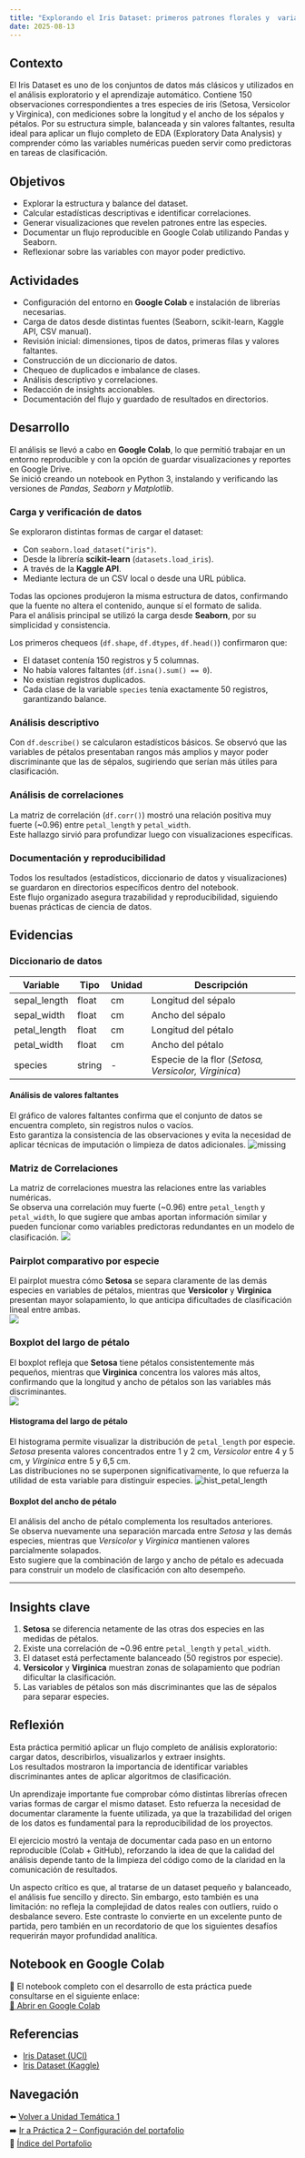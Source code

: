 ```yaml
---
title: "Explorando el Iris Dataset: primeros patrones florales y  variables predictivas"
date: 2025-08-13
---
```


## Contexto
El Iris Dataset es uno de los conjuntos de datos más clásicos y utilizados en el análisis exploratorio y el aprendizaje automático. Contiene 150 observaciones correspondientes a tres especies de iris (Setosa, Versicolor y Virginica), con mediciones sobre la longitud y el ancho de los sépalos y pétalos. Por su estructura simple, balanceada y sin valores faltantes, resulta ideal para aplicar un flujo completo de EDA (Exploratory Data Analysis) y comprender cómo las variables numéricas pueden servir como predictoras en tareas de clasificación.

## Objetivos
- Explorar la estructura y balance del dataset.  
- Calcular estadísticas descriptivas e identificar correlaciones.
- Generar visualizaciones que revelen patrones entre las especies.  
- Documentar un flujo reproducible en Google Colab utilizando Pandas y Seaborn.  
- Reflexionar sobre las variables con mayor poder predictivo.  

## Actividades
- Configuración del entorno en **Google Colab** e instalación de librerías necesarias.  
- Carga de datos desde distintas fuentes (Seaborn, scikit-learn, Kaggle API, CSV manual).  
- Revisión inicial: dimensiones, tipos de datos, primeras filas y valores faltantes.  
- Construcción de un diccionario de datos.  
- Chequeo de duplicados e imbalance de clases.  
- Análisis descriptivo y correlaciones.  
- Redacción de insights accionables.  
- Documentación del flujo y guardado de resultados en directorios.  

## Desarrollo
El análisis se llevó a cabo en **Google Colab**, lo que permitió trabajar en un entorno reproducible y con la opción de guardar visualizaciones y reportes en Google Drive.  
Se inició creando un notebook en Python 3, instalando y verificando las versiones de *Pandas, Seaborn y Matplotlib*.  

### Carga y verificación de datos
Se exploraron distintas formas de cargar el dataset:  
- Con `seaborn.load_dataset("iris")`.  
- Desde la librería **scikit-learn** (`datasets.load_iris`).  
- A través de la **Kaggle API**.  
- Mediante lectura de un CSV local o desde una URL pública.  

Todas las opciones produjeron la misma estructura de datos, confirmando que la fuente no altera el contenido, aunque sí el formato de salida.  
Para el análisis principal se utilizó la carga desde **Seaborn**, por su simplicidad y consistencia.  

Los primeros chequeos (`df.shape`, `df.dtypes`, `df.head()`) confirmaron que:  
- El dataset contenía 150 registros y 5 columnas.  
- No había valores faltantes (`df.isna().sum() == 0`).  
- No existían registros duplicados.  
- Cada clase de la variable `species` tenía exactamente 50 registros, garantizando balance.  

### Análisis descriptivo
Con `df.describe()` se calcularon estadísticos básicos. Se observó que las variables de pétalos presentaban rangos más amplios y mayor poder discriminante que las de sépalos, sugiriendo que serían más útiles para clasificación.  

### Análisis de correlaciones
La matriz de correlación (`df.corr()`) mostró una relación positiva muy fuerte (~0.96) entre `petal_length` y `petal_width`.  
Este hallazgo sirvió para profundizar luego con visualizaciones específicas.  

### Documentación y reproducibilidad
Todos los resultados (estadísticos, diccionario de datos y visualizaciones) se guardaron en directorios específicos dentro del notebook.  
Este flujo organizado asegura trazabilidad y reproducibilidad, siguiendo buenas prácticas de ciencia de datos.

## Evidencias
### Diccionario de datos
| Variable        | Tipo    | Unidad | Descripción                 |
|-----------------|--------|--------|-----------------------------|
| sepal_length    | float  | cm     | Longitud del sépalo         |
| sepal_width     | float  | cm     | Ancho del sépalo            |
| petal_length    | float  | cm     | Longitud del pétalo         |
| petal_width     | float  | cm     | Ancho del pétalo            |
| species         | string | -      | Especie de la flor (*Setosa, Versicolor, Virginica*) |

#### Análisis de valores faltantes
El gráfico de valores faltantes confirma que el conjunto de datos se encuentra completo, sin registros nulos o vacíos.  
Esto garantiza la consistencia de las observaciones y evita la necesidad de aplicar técnicas de imputación o limpieza de datos adicionales.
![missing](../../assets/Missing.png)

### Matriz de Correlaciones
La matriz de correlaciones muestra las relaciones entre las variables numéricas.  
Se observa una correlación muy fuerte (~0.96) entre `petal_length` y `petal_width`, lo que sugiere que ambas aportan información similar y pueden funcionar como variables predictoras redundantes en un modelo de clasificación.
![](../../assets/heatmap.png)

### Pairplot comparativo por especie 
El pairplot muestra cómo **Setosa** se separa claramente de las demás especies en variables de pétalos, mientras que **Versicolor** y **Virginica** presentan mayor solapamiento, lo que anticipa dificultades de clasificación lineal entre ambas.  
![](../../assets/Pairplot.png)

### Boxplot del largo de pétalo
El boxplot refleja que **Setosa** tiene pétalos consistentemente más pequeños, mientras que **Virginica** concentra los valores más altos, confirmando que la longitud y ancho de pétalos son las variables más discriminantes.  
![](../../assets/Box_petal_length.png)

#### Histograma del largo de pétalo
El histograma permite visualizar la distribución de `petal_length` por especie.  
*Setosa* presenta valores concentrados entre 1 y 2 cm, *Versicolor* entre 4 y 5 cm, y *Virginica* entre 5 y 6,5 cm.  
Las distribuciones no se superponen significativamente, lo que refuerza la utilidad de esta variable para distinguir especies.
![hist_petal_length](../../assets/hist_petal_length.png)

#### Boxplot del ancho de pétalo

El análisis del ancho de pétalo complementa los resultados anteriores.  
Se observa nuevamente una separación marcada entre *Setosa* y las demás especies, mientras que *Versicolor* y *Virginica* mantienen valores parcialmente solapados.  
Esto sugiere que la combinación de largo y ancho de pétalo es adecuada para construir un modelo de clasificación con alto desempeño.

---
## Insights clave
1. **Setosa** se diferencia netamente de las otras dos especies en las medidas de pétalos.  
2. Existe una correlación de ~0.96 entre `petal_length` y `petal_width`.  
3. El dataset está perfectamente balanceado (50 registros por especie).  
4. **Versicolor** y **Virginica** muestran zonas de solapamiento que podrían dificultar la clasificación.  
5. Las variables de pétalos son más discriminantes que las de sépalos para separar especies.  

## Reflexión
Esta práctica permitió aplicar un flujo completo de análisis exploratorio: cargar datos, describirlos, visualizarlos y extraer insights.  
Los resultados mostraron la importancia de identificar variables discriminantes antes de aplicar algoritmos de clasificación.  

Un aprendizaje importante fue comprobar cómo distintas librerías ofrecen varias formas de cargar el mismo dataset. Esto refuerza la necesidad de documentar claramente la fuente utilizada, ya que la trazabilidad del origen de los datos es fundamental para la reproducibilidad de los proyectos.  

El ejercicio mostró la ventaja de documentar cada paso en un entorno reproducible (Colab + GitHub), reforzando la idea de que la calidad del análisis depende tanto de la limpieza del código como de la claridad en la comunicación de resultados.  

Un aspecto crítico es que, al tratarse de un dataset pequeño y balanceado, el análisis fue sencillo y directo. Sin embargo, esto también es una limitación: no refleja la complejidad de datos reales con outliers, ruido o desbalance severo. Este contraste lo convierte en un excelente punto de partida, pero también en un recordatorio de que los siguientes desafíos requerirán mayor profundidad analítica.  

## Notebook en Google Colab
📓 El notebook completo con el desarrollo de esta práctica puede consultarse en el siguiente enlace:  
[🔗 Abrir en Google Colab](https://colab.research.google.com/github/agustina-esquibel/Ingenieria-datos/blob/main/docs/UT1/practica1/practica1_agustina_esquibel.ipynb)

## Referencias
- [Iris Dataset (UCI)](https://archive.ics.uci.edu/dataset/53/iris)  
- [Iris Dataset (Kaggle)](https://www.kaggle.com/datasets/uciml/iris)  

## Navegación
⬅️ [Volver a Unidad Temática 1](../main.md)  
➡️ [Ir a Práctica 2 – Configuración del portafolio](../practica2/main2.md)  
📓 [Índice del Portafolio](../../portfolio/index.md)  
